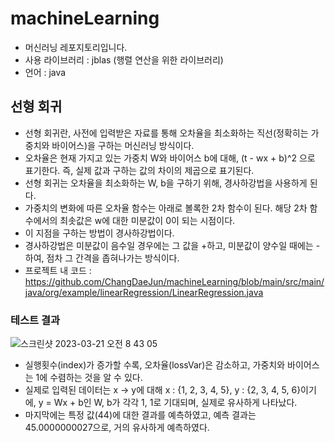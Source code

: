 # machineLearning

* 머신러닝 레포지토리입니다.
* 사용 라이브러리 : jblas (행렬 연산을 위한 라이브러리)
* 언어 : java

## 선형 회귀

* 선형 회귀란, 사전에 입력받은 자료를 통해 오차율을 최소화하는 직선(정확히는 가중치와 바이어스)을 구하는 머신러닝 방식이다.
* 오차율은 현재 가지고 있는 가중치 W와 바이어스 b에 대해, (t - wx + b)^2 으로 표기한다. 즉, 실제 값과 구하는 값의 차이의 제곱으로 표기된다.
* 선형 회귀는 오차율을 최소화하는 W, b을 구하기 위해, 경사하강법을 사용하게 된다.
* 가중치의 변화에 따른 오차율 함수는 아래로 볼록한 2차 함수이 된다. 해당 2차 함수에서의 최솟값은 w에 대한 미분값이 0이 되는 시점이다.
* 이 지점을 구하는 방법이 경사하강법이다.
* 경사하강법은 미분값이 음수일 경우에는 그 값을 +하고, 미분값이 양수일 때에는 - 하여, 점차 그 간격을 좁혀나가는 방식이다.
* 프로젝트 내 코드 : https://github.com/ChangDaeJun/machineLearning/blob/main/src/main/java/org/example/linearRegression/LinearRegression.java

### 테스트 결과
![스크린샷 2023-03-21 오전 8 43 05](https://user-images.githubusercontent.com/97227920/226489047-6c21091c-a02a-49b4-b0c2-1f749de8f9e9.png)
* 실행횟수(index)가 증가할 수록, 오차율(lossVar)은 감소하고, 가중치와 바이어스는 1에 수렴하는 것을 알 수 있다.
* 실제로 입력된 데이터는 x -> y에 대해 x : {1, 2, 3, 4, 5}, y : {2, 3, 4, 5, 6}이기에, y = Wx + b인 W, b가 각각 1, 1로 기대되며, 실제로 유사하게 나타났다.
* 마지막에는 특정 값(44)에 대한 결과를 예측하였고, 예측 결과는 45.0000000027으로, 거의 유사하게 예측하였다.

